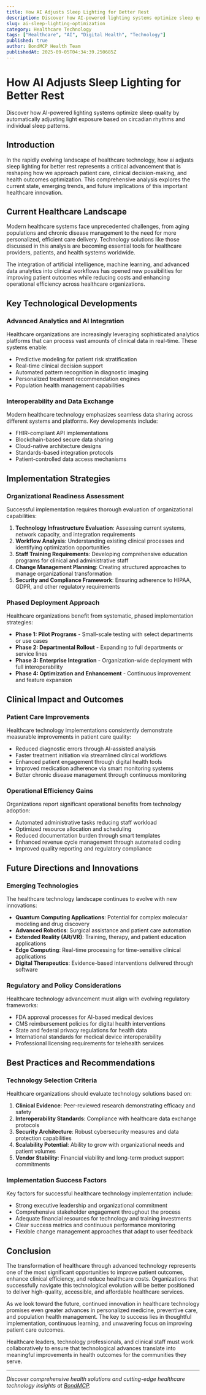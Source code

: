 ```yaml
---
title: How AI Adjusts Sleep Lighting for Better Rest
description: Discover how AI-powered lighting systems optimize sleep quality by automatically adjusting light exposure based on circadian rhythms and individual sleep patterns.
slug: ai-sleep-lighting-optimization
category: Healthcare Technology
tags: ["Healthcare", "AI", "Digital Health", "Technology"]
published: true
author: BondMCP Health Team
publishedAt: 2025-09-05T04:34:39.250685Z
---
```


# How AI Adjusts Sleep Lighting for Better Rest

Discover how AI-powered lighting systems optimize sleep quality by automatically adjusting light exposure based on circadian rhythms and individual sleep patterns.

## Introduction

In the rapidly evolving landscape of healthcare technology, how ai adjusts sleep lighting for better rest represents a critical advancement that is reshaping how we approach patient care, clinical decision-making, and health outcomes optimization. This comprehensive analysis explores the current state, emerging trends, and future implications of this important healthcare innovation.

## Current Healthcare Landscape

Modern healthcare systems face unprecedented challenges, from aging populations and chronic disease management to the need for more personalized, efficient care delivery. Technology solutions like those discussed in this analysis are becoming essential tools for healthcare providers, patients, and health systems worldwide.

The integration of artificial intelligence, machine learning, and advanced data analytics into clinical workflows has opened new possibilities for improving patient outcomes while reducing costs and enhancing operational efficiency across healthcare organizations.

## Key Technological Developments

### Advanced Analytics and AI Integration

Healthcare organizations are increasingly leveraging sophisticated analytics platforms that can process vast amounts of clinical data in real-time. These systems enable:

- Predictive modeling for patient risk stratification
- Real-time clinical decision support
- Automated pattern recognition in diagnostic imaging
- Personalized treatment recommendation engines
- Population health management capabilities

### Interoperability and Data Exchange

Modern healthcare technology emphasizes seamless data sharing across different systems and platforms. Key developments include:

- FHIR-compliant API implementations
- Blockchain-based secure data sharing
- Cloud-native architecture designs  
- Standards-based integration protocols
- Patient-controlled data access mechanisms

## Implementation Strategies

### Organizational Readiness Assessment

Successful implementation requires thorough evaluation of organizational capabilities:

1. **Technology Infrastructure Evaluation**: Assessing current systems, network capacity, and integration requirements
2. **Workflow Analysis**: Understanding existing clinical processes and identifying optimization opportunities  
3. **Staff Training Requirements**: Developing comprehensive education programs for clinical and administrative staff
4. **Change Management Planning**: Creating structured approaches to manage organizational transformation
5. **Security and Compliance Framework**: Ensuring adherence to HIPAA, GDPR, and other regulatory requirements

### Phased Deployment Approach

Healthcare organizations benefit from systematic, phased implementation strategies:

- **Phase 1: Pilot Programs** - Small-scale testing with select departments or use cases
- **Phase 2: Departmental Rollout** - Expanding to full departments or service lines
- **Phase 3: Enterprise Integration** - Organization-wide deployment with full interoperability
- **Phase 4: Optimization and Enhancement** - Continuous improvement and feature expansion

## Clinical Impact and Outcomes

### Patient Care Improvements

Healthcare technology implementations consistently demonstrate measurable improvements in patient care quality:

- Reduced diagnostic errors through AI-assisted analysis
- Faster treatment initiation via streamlined clinical workflows
- Enhanced patient engagement through digital health tools
- Improved medication adherence via smart monitoring systems
- Better chronic disease management through continuous monitoring

### Operational Efficiency Gains

Organizations report significant operational benefits from technology adoption:

- Automated administrative tasks reducing staff workload
- Optimized resource allocation and scheduling
- Reduced documentation burden through smart templates
- Enhanced revenue cycle management through automated coding
- Improved quality reporting and regulatory compliance

## Future Directions and Innovations

### Emerging Technologies

The healthcare technology landscape continues to evolve with new innovations:

- **Quantum Computing Applications**: Potential for complex molecular modeling and drug discovery
- **Advanced Robotics**: Surgical assistance and patient care automation
- **Extended Reality (AR/VR)**: Training, therapy, and patient education applications
- **Edge Computing**: Real-time processing for time-sensitive clinical applications
- **Digital Therapeutics**: Evidence-based interventions delivered through software

### Regulatory and Policy Considerations

Healthcare technology advancement must align with evolving regulatory frameworks:

- FDA approval processes for AI-based medical devices
- CMS reimbursement policies for digital health interventions
- State and federal privacy regulations for health data
- International standards for medical device interoperability
- Professional licensing requirements for telehealth services

## Best Practices and Recommendations

### Technology Selection Criteria

Healthcare organizations should evaluate technology solutions based on:

1. **Clinical Evidence**: Peer-reviewed research demonstrating efficacy and safety
2. **Interoperability Standards**: Compliance with healthcare data exchange protocols
3. **Security Architecture**: Robust cybersecurity measures and data protection capabilities
4. **Scalability Potential**: Ability to grow with organizational needs and patient volumes
5. **Vendor Stability**: Financial viability and long-term product support commitments

### Implementation Success Factors

Key factors for successful healthcare technology implementation include:

- Strong executive leadership and organizational commitment
- Comprehensive stakeholder engagement throughout the process
- Adequate financial resources for technology and training investments
- Clear success metrics and continuous performance monitoring
- Flexible change management approaches that adapt to user feedback

## Conclusion

The transformation of healthcare through advanced technology represents one of the most significant opportunities to improve patient outcomes, enhance clinical efficiency, and reduce healthcare costs. Organizations that successfully navigate this technological evolution will be better positioned to deliver high-quality, accessible, and affordable healthcare services.

As we look toward the future, continued innovation in healthcare technology promises even greater advances in personalized medicine, preventive care, and population health management. The key to success lies in thoughtful implementation, continuous learning, and unwavering focus on improving patient care outcomes.

Healthcare leaders, technology professionals, and clinical staff must work collaboratively to ensure that technological advances translate into meaningful improvements in health outcomes for the communities they serve.

---

*Discover comprehensive health solutions and cutting-edge healthcare technology insights at [BondMCP](https://www.bondmcp.com).*